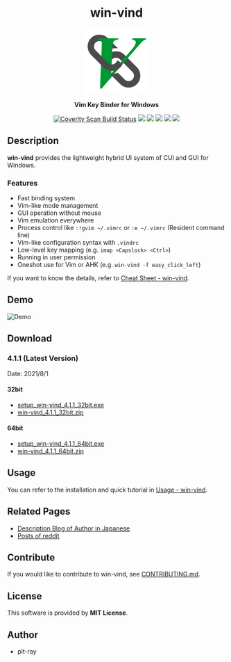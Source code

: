 <h1 align="center">win-vind</h1>

<p align="center">
  <img src="res/icon.png?raw=true" width="150" height="150" />
  <p align="center"><b>Vim Key Binder for Windows</b></p>
  <p align="center">
    <a href="https://scan.coverity.com/projects/pit-ray-win-vind"><img alt="Coverity Scan Build Status" src="https://scan.coverity.com/projects/22417/badge.svg"/></a>
    <a href="https://www.codacy.com/gh/pit-ray/win-vind/dashboard?utm_source=github.com&amp;utm_medium=referral&amp;utm_content=pit-ray/win-vind&amp;utm_campaign=Badge_Grade"><img src="https://app.codacy.com/project/badge/Grade/8f2e6f2826904efd82019f5888574327" /></a>
    <a href="https://github.com/pit-ray/win-vind/actions/workflows/codeql-analysis.yml"><img src="https://github.com/pit-ray/win-vind/actions/workflows/codeql-analysis.yml/badge.svg?branch=master"></a>
    <a href="https://travis-ci.com/pit-ray/win-vind"><img src="https://travis-ci.com/pit-ray/win-vind.svg?branch=master" /></a>
    <a href="https://github.com/pit-ray/win-vind/actions/workflows/msvc.yml"><img src="https://github.com/pit-ray/win-vind/actions/workflows/msvc.yml/badge.svg"></a>
    <a href="https://github.com/pit-ray/win-vind/actions/workflows/test.yml"><img src="https://github.com/pit-ray/win-vind/actions/workflows/test.yml/badge.svg"></a>
  </p>
</p>  



## Description
**win-vind** provides the lightweight hybrid UI system of CUI and GUI for Windows. 

### Features
- Fast binding system
- Vim-like mode management
- GUI operation without mouse
- Vim emulation everywhere
- Process control like `:!gvim ~/.vimrc` or `:e ~/.vimrc` (Resident command line)
- Vim-like configuration syntax with `.vindrc`
- Low-level key mapping (e.g. `imap <Capslock> <Ctrl>`)
- Running in user permission
- Oneshot use for Vim or AHK (e.g. `win-vind -f easy_click_left`)

If you want to know the details, refer to <a href="https://pit-ray.github.io/win-vind/cheat_sheet/">Cheat Sheet - win-vind</a>.  

## Demo

<img src="https://github.com/pit-ray/win-vind/blob/gh-pages/imgs/4xxdemo.gif?raw=true" title="Demo" >

<br>  

## Download
### 4.1.1 (Latest Version)  
Date: 2021/8/1  

#### 32bit  
- <a href="https://github.com/pit-ray/win-vind/releases/download/v4.1.1/setup_win-vind_4.1.1_32bit.exe.zip">setup_win-vind_4.1.1_32bit.exe</a>
- <a href="https://github.com/pit-ray/win-vind/releases/download/v4.1.1/win-vind_4.1.1_32bit.zip">win-vind_4.1.1_32bit.zip</a>  

#### 64bit  
- <a href="https://github.com/pit-ray/win-vind/releases/download/v4.1.1/setup_win-vind_4.1.1_64bit.exe.zip">setup_win-vind_4.1.1_64bit.exe</a>
- <a href="https://github.com/pit-ray/win-vind/releases/download/v4.1.1/win-vind_4.1.1_64bit.zip">win-vind_4.1.1_64bit.zip</a> 
  
## Usage
You can refer to the installation and quick tutorial in [Usage - win-vind](https://pit-ray.github.io/win-vind/usage/).  
  
## Related Pages
- <a href="https://www.pit-ray.com/archive/category/win-vind">Description Blog of Author in Japanese</a>  
- <a href="https://www.reddit.com/user/pit-ray/posts/">Posts of reddit</a>  

## Contribute
If you would like to contribute to win-vind, see [CONTRIBUTING.md](https://github.com/pit-ray/win-vind/blob/master/CONTRIBUTING.md).


## License  

This software is provided by **MIT License**.  

## Author

- pit-ray
